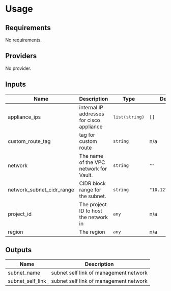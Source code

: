 # Usage
<!--- BEGIN_TF_DOCS --->
## Requirements

No requirements.

## Providers

No provider.

## Inputs

| Name | Description | Type | Default | Required |
|------|-------------|------|---------|:--------:|
| appliance\_ips | internal IP addresses for cisco appliance | `list(string)` | `[]` | no |
| custom\_route\_tag | tag for custom route | `string` | n/a | yes |
| network | The name of the VPC network for Vault. | `string` | `""` | no |
| network\_subnet\_cidr\_range | CIDR block range for the subnet. | `string` | `"10.127.0.0/24"` | no |
| project\_id | The project ID to host the network in | `any` | n/a | yes |
| region | The region | `any` | n/a | yes |

## Outputs

| Name | Description |
|------|-------------|
| subnet\_name | subnet self link of management network |
| subnet\_self\_link | subnet self link of management network |

<!--- END_TF_DOCS --->

